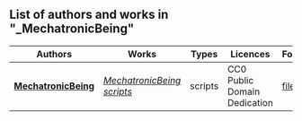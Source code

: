 ## List of authors and works in "_MechatronicBeing"  
  
| **Authors** | **Works** | **Types** | **Licences** | **Folders** |  
| ----------- | --------- | --------- | ------------ | ----------- |  
| **[MechatronicBeing](https://github.com/MechatronicBeing/)** | *[MechatronicBeing scripts](https://github.com/MechatronicBeing/resources/MechatronicBeing/scripts/MechatronicBeing/update "scripts for MechatronicBeing")* | scripts | CC0 Public Domain Dedication | [files](../../../../../../MechatronicBeing.md/) |  

